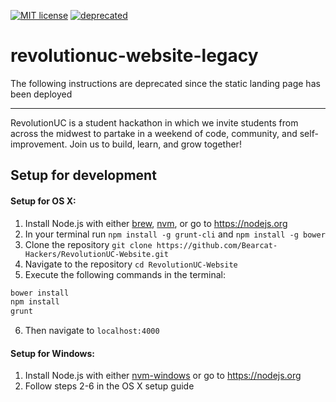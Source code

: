 [![MIT license](http://img.shields.io/badge/license-MIT-brightgreen.svg)](http://opensource.org/licenses/MIT)
[![deprecated](http://badges.github.io/stability-badges/dist/deprecated.svg)](http://github.com/badges/stability-badges)

# revolutionuc-website-legacy

The following instructions are deprecated since the static landing page has been deployed

----

RevolutionUC is a student hackathon in which we invite students from across the midwest
to partake in a weekend of code, community, and self-improvement. Join us to build, learn,
and grow together!

## Setup for development

#### Setup for OS X:

1. Install Node.js with either [brew](http://brew.sh/), [nvm](https://github.com/creationix/nvm), or go to https://nodejs.org
2. In your terminal run `npm install -g grunt-cli` and `npm install -g bower`
3. Clone the repository `git clone https://github.com/Bearcat-Hackers/RevolutionUC-Website.git`
4. Navigate to the repository `cd RevolutionUC-Website`
5. Execute the following commands in the terminal:

```sh
bower install
npm install
grunt
```

6. Then navigate to `localhost:4000`

#### Setup for Windows:

1. Install Node.js with either [nvm-windows](https://github.com/coreybutler/nvm-windows) or go to https://nodejs.org
2. Follow steps 2-6 in the OS X setup guide
